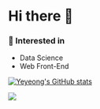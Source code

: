 # Hi there 👋

<!--
**Yeyeong99/Yeyeong99** is a ✨ _special_ ✨ repository because its `README.md` (this file) appears on your GitHub profile.

Here are some ideas to get you started:

- 🔭 I’m currently working on ...
- 🌱 I’m currently learning ...
- 👯 I’m looking to collaborate on ...
- 🤔 I’m looking for help with ...
- 💬 Ask me about ...
- 📫 How to reach me: ...
- 😄 Pronouns: ...
- ⚡ Fun fact: ...
-->


### 🚩 Interested in
- Data Science
- Web Front-End

[![Yeyeong's GitHub stats](https://github-readme-stats.vercel.app/api?username=Yeyeong99&theme=radical)](https://github.com/anuraghazra/github-readme-stats)


<a href="https://velog.io/@gongsaml"><img src="https://img.shields.io/badge/Velog-3DDC84?style=flat-square&logo=Blogger&logoColor=white"/></a>
